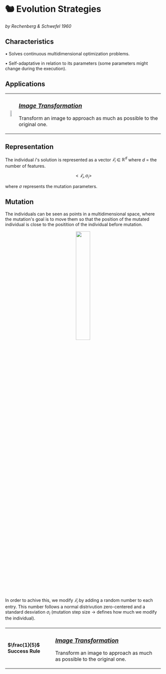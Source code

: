 # 🐿️ Evolution Strategies

_by Rechenberg & Schwefel 1960_


## **Characteristics**
• Solves continuous multidimensional optimization problems.

• Self-adaptative in relation to its parameters (some parameters might change during the execution).

##  **Applications**

<table><tr><td>

<p align="center">
        <img width="50%" src="https://raw.githubusercontent.com/saracarolina12/IA_School/master/Semestres/Optimizaci%C3%B3n%20y%20Metaheur%C3%ADsticas%20II/Cheat%20Sheets/imgs/ES.jpg"> </img>
</p>

</td><td>

### <u> _[Image Transformation](https://github.com/saracarolina12/IA_School/blob/master/Semestres/Optimizaci%C3%B3n%20y%20Metaheur%C3%ADsticas%20II/Evolutionary%20Computation/Evolutive%20Strategies/ImageTransformation.ipynb)_ </u>
Transform an image to approach as much as possible to the original one.

</td><tr>

</table>


##  **Representation**
The individual $i$'s solution is represented as a vector  $𝑥_𝑖⃗$ ∈ $ℝ^d$ where $d$ = the number of features.
<p align="center">

$$<𝑥_𝑖⃗,\sigma_i>$$

where $\sigma$ represents the mutation parameters.

</p>


## **Mutation**
The individuals can be seen as points in a multidimensional space, where the mutation's goal is to move them so that the position of the mutated individual is close to the positition of the individual before mutation.

<p align="center">
        <img width="30%" src="https://raw.githubusercontent.com/saracarolina12/IA_School/master/Semestres/Optimizaci%C3%B3n%20y%20Metaheur%C3%ADsticas%20II/Cheat%20Sheets/imgs/ES_mutation.png"> </img>
</p>

In order to achive this, we modify $𝑥_𝑖⃗$ by adding a random number to each entry. This number follows a normal distrivution zero-centered and a standard desviation $\sigma_i$ (mutation step size -> defines how much we modify the individual).

###

<table><tr><td>

<p align="center">

**$\frac{1}{5}$ Success Rule**

</p>

</td><td>

### <u> _[Image Transformation](https://github.com/saracarolina12/IA_School/blob/master/Semestres/Optimizaci%C3%B3n%20y%20Metaheur%C3%ADsticas%20II/Evolutionary%20Computation/Evolutive%20Strategies/ImageTransformation.ipynb)_ </u>
Transform an image to approach as much as possible to the original one.

</td><tr>

</table>